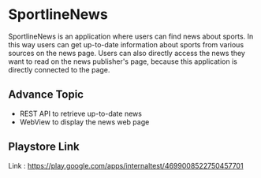 # SportlineNews

SportlineNews is an application where users can find news about sports. In this way users can get up-to-date information about sports from various sources on the news page. Users can also directly access the news they want to read on the news publisher's page, because this application is directly connected to the page.

## Advance Topic
- REST API to retrieve up-to-date news
- WebView to display the news web page

## Playstore Link
Link : https://play.google.com/apps/internaltest/4699008522750457701
